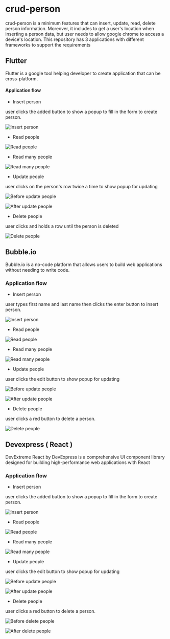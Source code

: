 # crud-person

crud-person is a minimum features that can insert, update, read, delete person information. Moreover, it includes to get a user's location when inserting a person data, but user needs to allow google chrome to access a device's location. This repository has 3 applications with different frameworks to support the requirements

## Flutter

Flutter is a google tool helping developer to create application that can be cross-platform.

#### Application flow

- Insert person

user clicks the added button to show a popup to fill in the form to create person.

![Insert person](./images/flutter/insert.png)

- Read people

![Read people](./images/flutter/read.png)

- Read many people

![Read many people](./images/flutter/read-people.png)

- Update people

user clicks on the person's row twice a time to show popup for updating

![Before update people](./images/flutter/before-update.png)

![After update people](./images/flutter/after-update.png)

- Delete people

user clicks and holds a row until the person is deleted

![Delete people](./images/flutter/delete.png)

## Bubble.io

Bubble.io is a no-code platform that allows users to build web applications without needing to write code.

### Application flow

- Insert person

user types first name and last name then clicks the enter button to insert person.

![Insert person](./images/bubble.io/insert.png)

- Read people

![Read people](./images/bubble.io/read.png)

- Read many people

![Read many people](./images/bubble.io/read-people.png)

- Update people

user clicks the edit button to show popup for updating

![Before update people](./images/bubble.io/before-update.png)

![After update people](./images/bubble.io/after-update.png)

- Delete people

user clicks a red button to delete a person.

![Delete people](./images/bubble.io/delete.png)

## Devexpress ( React )

DevExtreme React by DevExpress is a comprehensive UI component library designed for building high-performance web applications with React

### Application flow

- Insert person

user clicks the added button to show a popup to fill in the form to create person.

![Insert person](./images/devexpress/insert.png)

- Read people

![Read people](./images/devexpress/read.png)

- Read many people

![Read many people](./images/devexpress/read-people.png)

- Update people

user clicks the edit button to show popup for updating

![Before update people](./images/devexpress/before-update.png)

![After update people](./images/devexpress/after-update.png)

- Delete people

user clicks a red button to delete a person.

![Before delete people](./images/devexpress/before-delete.png)

![After delete people](./images/devexpress/after-delete.png)
